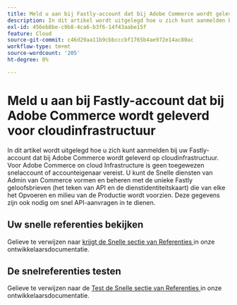 ```yaml
---
title: Meld u aan bij Fastly-account dat bij Adobe Commerce wordt geleverd voor cloudinfrastructuur
description: In dit artikel wordt uitgelegd hoe u zich kunt aanmelden bij uw Fastly-account dat bij Adobe Commerce wordt geleverd op cloudinfrastructuur. Voor Adobe Commerce on cloud Infrastructure is geen toegewezen snelaccount of accounteigenaar vereist. U kunt de Snelle diensten van Admin van Commerce vormen en beheren met de unieke Fastly geloofsbrieven (het teken van API en de dienstidentiteitskaart) die van elke het Opvoeren en milieu van de Productie wordt voorzien. Deze gegevens zijn ook nodig om snel API-aanvragen in te dienen.
exl-id: 456eb8be-c9b8-4ca6-b3f6-14f43aabe15f
feature: Cloud
source-git-commit: c46d29aa11b9cbbcccbf1765b4ae972e14ac80ac
workflow-type: tm+mt
source-wordcount: '205'
ht-degree: 0%

---
```


# Meld u aan bij Fastly-account dat bij Adobe Commerce wordt geleverd voor cloudinfrastructuur

In dit artikel wordt uitgelegd hoe u zich kunt aanmelden bij uw Fastly-account dat bij Adobe Commerce wordt geleverd op cloudinfrastructuur. Voor Adobe Commerce on cloud Infrastructure is geen toegewezen snelaccount of accounteigenaar vereist. U kunt de Snelle diensten van Admin van Commerce vormen en beheren met de unieke Fastly geloofsbrieven (het teken van API en de dienstidentiteitskaart) die van elke het Opvoeren en milieu van de Productie wordt voorzien. Deze gegevens zijn ook nodig om snel API-aanvragen in te dienen.

## Uw snelle referenties bekijken

Gelieve te verwijzen naar [ krijgt de Snelle sectie van Referenties ](https://experienceleague.adobe.com/nl/docs/commerce-cloud-service/user-guide/cdn/setup-fastly/fastly-configuration#cloud-fastly-creds) in onze ontwikkelaarsdocumentatie.

## De snelreferenties testen

Gelieve te verwijzen naar de [ Test de Snelle sectie van Referenties ](https://experienceleague.adobe.com/nl/docs/commerce-cloud-service/user-guide/cdn/setup-fastly/fastly-configuration#test-the-fastly-credentials) in onze ontwikkelaarsdocumentatie.

